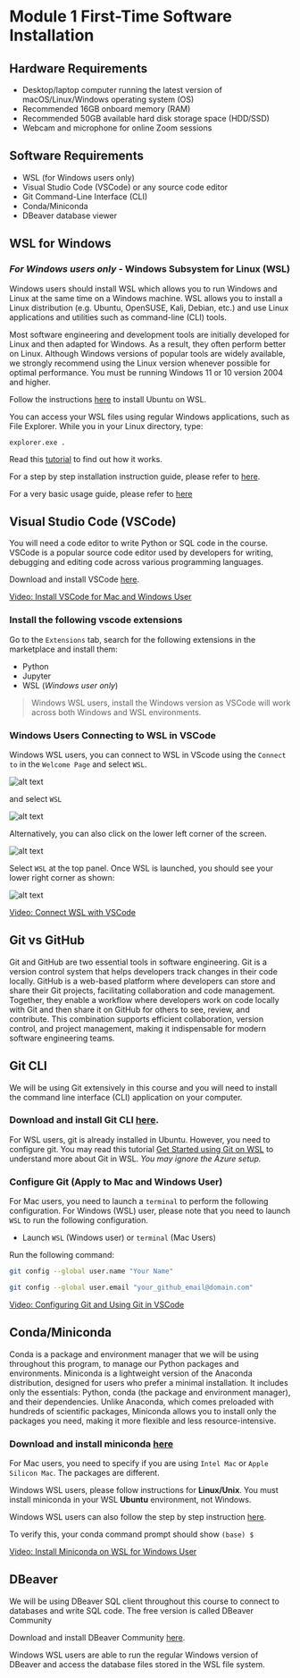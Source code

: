 # Module 1 First-Time Software Installation

## Hardware Requirements
- Desktop/laptop computer running the latest version of macOS/Linux/Windows operating system (OS)
- Recommended 16GB onboard memory (RAM) 
- Recommended 50GB available hard disk storage space (HDD/SSD)
- Webcam and microphone for online Zoom sessions

## Software Requirements

- WSL (for Windows users only)
- Visual Studio Code (VSCode) or any source code editor
- Git Command-Line Interface (CLI)
- Conda/Miniconda
- DBeaver database viewer

## WSL for Windows

### *For Windows users only* - Windows Subsystem for Linux (WSL)

Windows users should install WSL which allows you to run Windows and Linux at the same time on a Windows machine. WSL allows you to install a Linux distribution (e.g. Ubuntu, OpenSUSE, Kali, Debian, etc.) and use Linux applications and utilities such as command-line (CLI) tools. 

Most software engineering and development tools are initially developed for Linux and then adapted for Windows. As a result, they often perform better on Linux. Although Windows versions of popular tools are widely available, we strongly recommend using the Linux version whenever possible for optimal performance.
You must be running Windows 11 or 10 version 2004 and higher. 

Follow the instructions [here](https://learn.microsoft.com/en-us/windows/wsl/install) to install Ubuntu on WSL.

You can access your WSL files using regular Windows applications, such as File Explorer. While you in your Linux directory, type: 

`explorer.exe .`

Read this [tutorial](https://learn.microsoft.com/en-us/windows/wsl/filesystems) to find out how it works.

For a step by step installation instruction guide, please refer to [here](guides/install_wsl.md).

For a very basic usage guide, please refer to [here](guides/wsl_linux_basics.md)

## Visual Studio Code (VSCode)

You will need a code editor to write Python or SQL code in the course. VSCode is a popular source code editor used by developers for writing, debugging and editing code across various programming languages. 

Download and install VSCode [here](https://code.visualstudio.com/download).


[Video: Install VSCode for Mac and Windows User](https://drive.google.com/file/d/1E89CVnVWcZyp8Vu5Ia0DWPiXB_AGNOC9/view?usp=drive_link)

### Install the following vscode extensions

Go to the `Extensions` tab, search for the following extensions in the marketplace and install them:

- Python
- Jupyter
- WSL (*Windows user only*)

> Windows WSL users, install the Windows version as VSCode will work across both Windows and WSL environments.

### Windows Users Connecting to WSL in VSCode
Windows WSL users, you can connect to WSL in VScode using the `Connect to` in the `Welcome Page` and select `WSL`. 

![alt text](assets/installation/connect_to.png)

and select `WSL`

![alt text](assets/installation/top_panel.png)

Alternatively, you can also click on the lower left corner of the screen.

![alt text](assets/installation/LR_corner_no_conn.png)

Select `WSL` at the top panel. Once WSL is launched, you should see your lower right corner as shown:

![alt text](assets/installation/LR_corner_conn_wsl.png)

 [Video: Connect WSL with VSCode](https://drive.google.com/file/d/18yfOCL2hKILwChSCbNrBiFkJr-cxvHd4/view?usp=drive_link)


## Git vs GitHub

Git and GitHub are two essential tools in software engineering. Git is a version control system that helps developers track changes in their code locally. GitHub is a web-based platform where developers can store and share their Git projects, facilitating collaboration and code management. Together, they enable a workflow where developers work on code locally with Git and then share it on GitHub for others to see, review, and contribute. This combination supports efficient collaboration, version control, and project management, making it indispensable for modern software engineering teams.

## Git CLI

We will be using Git extensively in this course and you will need to install the command line interface (CLI) application on your computer.

### Download and install Git CLI [here](https://git-scm.com/downloads).

For WSL users, git is already installed in Ubuntu. However, you need to configure git. You may read this tutorial [Get Started using Git on WSL](https://learn.microsoft.com/en-us/windows/wsl/tutorials/wsl-git) to understand more about Git in WSL. *You may ignore the Azure setup.*

### Configure Git (Apply to Mac and Windows User)
For Mac users, you need to launch a `terminal` to perform the following configuration. For Windows (WSL) user, please note that you need to launch `WSL` to run the following configuration.

- Launch `WSL` (Windows user) or `terminal` (Mac Users)

Run the following command:
```bash
git config --global user.name "Your Name"
```

```bash
git config --global user.email "your_github_email@domain.com"
```

[Video: Configuring Git and Using Git in VSCode](https://drive.google.com/file/d/17gnRNH2N7bisCOoAObvbzhLPQdxrYE93/view?usp=drive_link)

## Conda/Miniconda

Conda is a package and environment manager that we will be using throughout this program, to manage our Python packages and environments. Miniconda is a lightweight version of the Anaconda distribution, designed for users who prefer a minimal installation. It includes only the essentials: Python, conda (the package and environment manager), and their dependencies. Unlike Anaconda, which comes preloaded with hundreds of scientific packages, Miniconda allows you to install only the packages you need, making it more flexible and less resource-intensive.

### Download and install miniconda [here](https://www.anaconda.com/docs/getting-started/miniconda/main)

For Mac users, you need to specify if you are using `Intel Mac` or `Apple Silicon Mac`. The packages are different.

Windows WSL users, please follow instructions for **Linux/Unix**. You must install miniconda in your WSL **Ubuntu** environment, not Windows.

Windows WSL users can also follow the step by step instruction [here](guides/wsl_install_miniconda.md).

To verify this, your conda command prompt should show `(base) $`

[Video: Install Miniconda on WSL for Windows User](https://drive.google.com/file/d/1M6ioKVQ47084fMlXO03U2Aj2z910IFBR/view?usp=drive_link)

## DBeaver

We will be using DBeaver SQL client throughout this course to connect to databases and write SQL code. The free version is called DBeaver Community 

Download and install DBeaver Community [here](https://dbeaver.io/download/).

Windows WSL users are able to run the regular Windows version of DBeaver and access the database files stored in the WSL file system.

